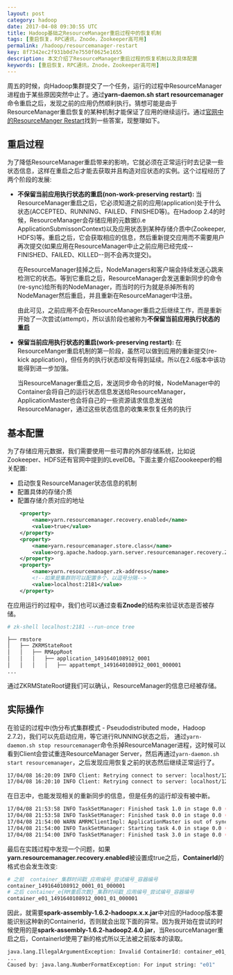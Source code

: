 ```yaml
---
layout: post
category: hadoop
date: 2017-04-08 09:30:55 UTC
title: Hadoop基础之ResourceManager重启过程中的恢复机制
tags: [重启恢复，RPC通讯，Znode，Zookeeper高可用]
permalink: /hadoop/resourcemanager-restart
key: 8f7342ec2f931b0d7e7550f0625e1655
description: 本文介绍了ResourceManager重启过程的恢复机制以及具体配置
keywords: [重启恢复，RPC通讯，Znode，Zookeeper高可用]
---
```


周五的时候，向Hadoop集群提交了一个任务，运行的过程中ResourceManager进程由于某些原因突然中止了。通过**yarn-daemon.sh start resourcemanager**命令重启之后，发现之前的应用仍然顺利执行。猜想可能是由于ResourceManager重启恢复的某种机制才能保证了应用的继续运行。通过[官网中的ResourceManger Restart](https://hadoop.apache.org/docs/r2.7.2/hadoop-yarn/hadoop-yarn-site/ResourceManagerRestart.html)找到一些答案，现整理如下。

## 重启过程

为了降低ResourceManager重启带来的影响，它就必须在正常运行时去记录一些状态信息，这样在重启之后才能去获取并且构造对应状态的实例。这个过程经历了两个阶段的发展:

<ul class="item">
    <li>
        <p>
<b>不保留当前应用执行状态的重启(non-work-preserving restart): </b>当ResourceManager重启之后，它必须知道之前的应用(application)处于什么状态(ACCEPTED、RUNNING、FAILED、FINISHED等)。在Hadoop 2.4的时候，ResourceManager会存储应用的元数据(i.e ApplicationSubmissonContext)以及应用状态到某种存储介质中(Zookeeper, HDFS)等。重启之后，它会获取相应的信息，然后重新提交应用而不需要用户再次提交(如果应用在ResourceManager中止之前应用已经完成--FINISHED、FAILED、KILLED--则不会再次提交)。
        </p>
        <p>
        在ResourceManager挂掉之后，NodeManagers和客户端会持续发送心跳来检测它的状态。等到它重启之后，ResourceManager会发送重新同步的命令(re-sync)给所有的NodeManager，而当时的行为就是杀掉所有的NodeManager然后重启，并且重新在ResourceManager中注册。
        </p>
        <p>
        由此可见，之前应用不会在ResourceManager重启之后继续工作，而是重新开始了一次尝试(attempt)，所以该阶段也被称为<b class="highlight">不保留当前应用执行状态的重启</b>
        </p>
    </li>
    <li>
        <p>
        <b>保留当前应用执行状态的重启(work-preserving restart): </b>在ResourceManger重启机制的第一阶段，虽然可以做到应用的重新提交(re-kick application)，但任务的执行状态却没有得到延续。所以在2.6版本中该功能得到进一步加强。
        </p>
        <p>
        当ResourceManager重启之后，发送同步命令的时候，NodeManager中的
    Container会将自己的运行状态信息发送给ResourceManager，ApplicationMaster也会将自己的一些资源请求信息发送给ResourceManager，通过这些状态信息的收集来恢复任务的执行
        </p>
    </li>
</ul>

## 基本配置

为了存储应用元数据，我们需要使用一些可靠的外部存储系统，比如说Zookeeper、HDFS还有官网中提到的LevelDB。下面主要介绍Zoookeeper的相关配置:

<ul class="item">
    <li>启动恢复ResourceManager状态信息的机制</li>
    <li>配置具体的存储介质</li>
    <li>配置存储介质对应的地址</li>
</ul>

```xml
    <property>
        <name>yarn.resourcemanager.recovery.enabled</name>
        <value>true</value>
    </property>
    <property>
        <name>yarn.resourcemanager.store.class</name>
        <value>org.apache.hadoop.yarn.server.resourcemanager.recovery.ZKRMStateStore</value>
    </property>
    <property>
        <name>yarn.resourcemanager.zk-address</name>
        <!--如果是集群则可以配置多个，以逗号分隔-->
        <value>localhost:2181</value>
    </property>
```

在应用运行的过程中，我们也可以通过查看<b>Znode</b>的结构来验证状态是否被存储。

```bash
# zk-shell localhost:2181 --run-once tree

├── rmstore
│   ├── ZKRMStateRoot
│   │   ├── RMAppRoot
│   │   │   ├── application_1491640108912_0001
│   │   │   │   ├── appattempt_1491640108912_0001_000001
...
```

通过ZKRMStateRoot键我们可以确认，ResourceManager的信息已经被存储。

## 实际操作

在验证的过程中(伪分布式集群模式 - Pseudodistributed mode，Hadoop 2.7.2)，我们可以先启动应用，等它进行RUNNING状态之后，
通过`yarn-daemon.sh stop resourcemanager`命令杀掉ResourceManager进程，这时候可以看到Client会尝试重连ResourceManager Server，然后再通过`yarn-daemon.sh start resourcemanager`，之后发现应用恢复之前的状态然后继续正常运行了。

```bash
17/04/08 16:20:09 INFO Client: Retrying connect to server: localhost/127.0.0.1:8032. Already tried 0 time(s); retry policy is RetryUpToMaximumCountWithFixedSleep(maxRetries=10, sleepTime=1000 MILLISECONDS)
17/04/08 16:20:10 INFO Client: Retrying connect to server: localhost/127.0.0.1:8032. Already tried 1 time(s); retry policy is RetryUpToMaximumCountWithFixedSleep(maxRetries=10, sleepTime=1000 MILLISECONDS)
```

在日志中，也能发现相关的重新同步的信息，但是任务的运行却没有被中断。

```bash
17/04/08 21:53:58 INFO TaskSetManager: Finished task 1.0 in stage 0.0 (TID 1) in 6334 ms on 192.168.31.65 (1/30)
17/04/08 21:53:58 INFO TaskSetManager: Finished task 0.0 in stage 0.0 (TID 0) in 6362 ms on 192.168.31.65 (2/30)
17/04/08 21:54:00 WARN AMRMClientImpl: ApplicationMaster is out of sync with ResourceManager, hence resyncing.
17/04/08 21:54:00 INFO TaskSetManager: Starting task 4.0 in stage 0.0 (TID 4, 192.168.31.65, partition 4,NODE_LOCAL, 2156 bytes)
17/04/08 21:54:00 INFO TaskSetManager: Finished task 3.0 in stage 0.0 (TID 3) in 2460 ms on 192.168.31.65 (3/30)
```

最后在实践过程中发现一个问题，如果**yarn.resourcemanager.recovery.enabled**被设置成true之后，**ContainerId**的格式也会发生改变:

```bash
# 之前  container_集群时间戳_应用编号_尝试编号_容器编号
container_1491640108912_0001_01_000001
# 之后 container_e{RM重启次数}_集群时间戳_应用编号_尝试编号_容器编号
container_e01_1491640108912_0001_01_000001
```

因此，就需要**spark-assembly-1.6.2-hadoopx.x.x.jar**中对应的Hadoop版本要能识别这种新的ContainerId，否则就会出现下面的异常。因为我开始在尝试的时候使用的是**spark-assembly-1.6.2-hadoop2.4.0.jar**，当ResourceManager重启之后，ContainerId使用了新的格式所以无法被之前版本的读取。

```bash
java.lang.IllegalArgumentException: Invalid ContainerId: container_e01_1491640108912_0001_01_000001
...
Caused by: java.lang.NumberFormatException: For input string: "e01"
```

